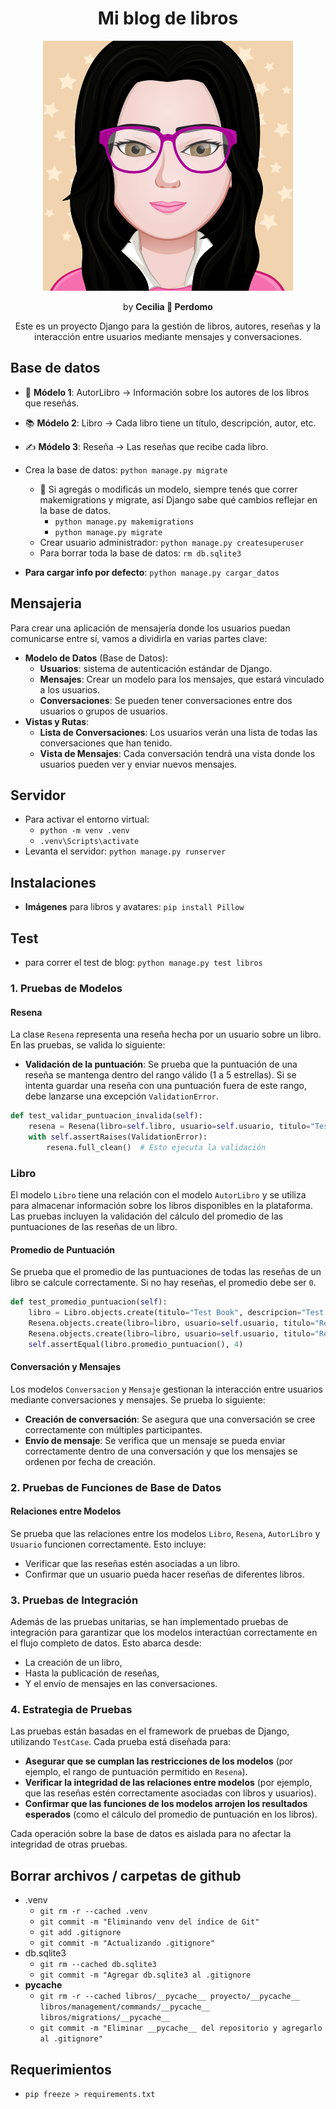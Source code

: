 <h1 align="center">Mi blog de libros</h1>
<p align="center"><img src="myAvatar.png" width: "40%"></p>
<p align="center">by <b>Cecilia 💛 Perdomo</b></p>

<p align="center">
Este es un proyecto Django para la gestión de libros, autores, reseñas y la interacción entre usuarios mediante mensajes y conversaciones. 
</p>

## Base de datos
- 📘 **Módelo 1**: AutorLibro → Información sobre los autores de los libros que reseñás.
- 📚 **Módelo 2**: Libro → Cada libro tiene un título, descripción, autor, etc.
- ✍️ **Módelo 3**: Reseña → Las reseñas que recibe cada libro.

- Crea la base de datos: `python manage.py migrate`
    - 🧠 Si agregás o modificás un modelo, siempre tenés que correr makemigrations y migrate, así Django sabe qué cambios reflejar en la base de datos.
        - `python manage.py makemigrations`
        - `python manage.py migrate`
    - Crear usuario administrador: `python manage.py createsuperuser`
    - Para borrar toda la base de datos: `rm db.sqlite3`
- **Para cargar info por defecto**: `python manage.py cargar_datos`

## Mensajeria
Para crear una aplicación de mensajería donde los usuarios puedan comunicarse entre sí, vamos a dividirla en varias partes clave:

- **Modelo de Datos** (Base de Datos):
    - **Usuarios**: sistema de autenticación estándar de Django.
    - **Mensajes**: Crear un modelo para los mensajes, que estará vinculado a los usuarios.
    - **Conversaciones**: Se pueden tener conversaciones entre dos usuarios o grupos de usuarios.
- **Vistas y Rutas**:
    - **Lista de Conversaciones**: Los usuarios verán una lista de todas las conversaciones que han tenido.
    - **Vista de Mensajes**: Cada conversación tendrá una vista donde los usuarios pueden ver y enviar nuevos mensajes.

## Servidor
- Para activar el entorno virtual: 
    - `python -m venv .venv`
    - `.venv\Scripts\activate`
- Levanta el servidor: `python manage.py runserver`

## Instalaciones
- **Imágenes** para libros y avatares: `pip install Pillow`

## Test 
- para correr el test de blog: `python manage.py test libros`

### 1. **Pruebas de Modelos**

#### **Resena**
La clase `Resena` representa una reseña hecha por un usuario sobre un libro. En las pruebas, se valida lo siguiente:

- **Validación de la puntuación**: Se prueba que la puntuación de una reseña se mantenga dentro del rango válido (1 a 5 estrellas). Si se intenta guardar una reseña con una puntuación fuera de este rango, debe lanzarse una excepción `ValidationError`.

```python
def test_validar_puntuacion_invalida(self):
    resena = Resena(libro=self.libro, usuario=self.usuario, titulo="Test Review", contenido="Test Content", puntuacion=6)
    with self.assertRaises(ValidationError):
        resena.full_clean()  # Esto ejecuta la validación
```
### **Libro**
El modelo `Libro` tiene una relación con el modelo `AutorLibro` y se utiliza para almacenar información sobre los libros disponibles en la plataforma. Las pruebas incluyen la validación del cálculo del promedio de las puntuaciones de las reseñas de un libro.

#### **Promedio de Puntuación**
Se prueba que el promedio de las puntuaciones de todas las reseñas de un libro se calcule correctamente. Si no hay reseñas, el promedio debe ser `0`.

```python
def test_promedio_puntuacion(self):
    libro = Libro.objects.create(titulo="Test Book", descripcion="Test Description", fecha_publicacion="2022-01-01", autor_libro=self.autor)
    Resena.objects.create(libro=libro, usuario=self.usuario, titulo="Review 1", contenido="Good book", puntuacion=4)
    Resena.objects.create(libro=libro, usuario=self.usuario, titulo="Review 2", contenido="Nice read", puntuacion=5)
    self.assertEqual(libro.promedio_puntuacion(), 4)
```

#### Conversación y Mensajes

Los modelos `Conversacion` y `Mensaje` gestionan la interacción entre usuarios mediante conversaciones y mensajes. Se prueba lo siguiente:

- **Creación de conversación**: Se asegura que una conversación se cree correctamente con múltiples participantes.
- **Envío de mensaje**: Se verifica que un mensaje se pueda enviar correctamente dentro de una conversación y que los mensajes se ordenen por fecha de creación.


### 2. Pruebas de Funciones de Base de Datos

#### Relaciones entre Modelos

Se prueba que las relaciones entre los modelos `Libro`, `Resena`, `AutorLibro` y `Usuario` funcionen correctamente. Esto incluye:

- Verificar que las reseñas estén asociadas a un libro.
- Confirmar que un usuario pueda hacer reseñas de diferentes libros.

### 3. Pruebas de Integración

Además de las pruebas unitarias, se han implementado pruebas de integración para garantizar que los modelos interactúan correctamente en el flujo completo de datos. Esto abarca desde:

- La creación de un libro,
- Hasta la publicación de reseñas,
- Y el envío de mensajes en las conversaciones.

### 4. Estrategia de Pruebas

Las pruebas están basadas en el framework de pruebas de Django, utilizando `TestCase`. Cada prueba está diseñada para:

- **Asegurar que se cumplan las restricciones de los modelos** (por ejemplo, el rango de puntuación permitido en `Resena`).
- **Verificar la integridad de las relaciones entre modelos** (por ejemplo, que las reseñas estén correctamente asociadas con libros y usuarios).
- **Confirmar que las funciones de los modelos arrojen los resultados esperados** (como el cálculo del promedio de puntuación en los libros).

Cada operación sobre la base de datos es aislada para no afectar la integridad de otras pruebas.

## Borrar archivos / carpetas de github
- .venv
    - `git rm -r --cached .venv`
    - `git commit -m "Eliminando venv del índice de Git"`
    - `git add .gitignore`
    - `git commit -m "Actualizando .gitignore"`
- db.sqlite3
    - `git rm --cached db.sqlite3`
    - `git commit -m "Agregar db.sqlite3 al .gitignore`
- __pycache__
    - `git rm -r --cached libros/__pycache__ proyecto/__pycache__ libros/management/commands/__pycache__ libros/migrations/__pycache__`
    - `git commit -m "Eliminar __pycache__ del repositorio y agregarlo al .gitignore"`

## Requerimientos
- `pip freeze > requirements.txt`
